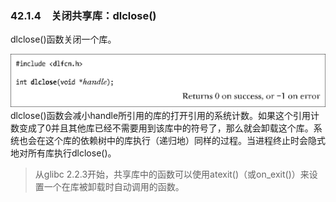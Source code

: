 ### 42.1.4　关闭共享库：dlclose()

dlclose()函数关闭一个库。



![1088.png](../images/1088.png)
dlclose()函数会减小handle所引用的库的打开引用的系统计数。如果这个引用计数变成了0并且其他库已经不需要用到该库中的符号了，那么就会卸载这个库。系统也会在这个库的依赖树中的库执行（递归地）同样的过程。当进程终止时会隐式地对所有库执行dlclose()。

> 从glibc 2.2.3开始，共享库中的函数可以使用atexit()（或on_exit()）来设置一个在库被卸载时自动调用的函数。

